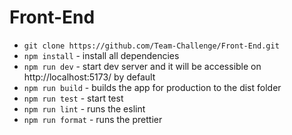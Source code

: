 # Front-End

 - `git clone https://github.com/Team-Challenge/Front-End.git`
 - `npm install` - install all dependencies
 - `npm run dev` - start dev server and it will be accessible on http://localhost:5173/ by default
 - `npm run build` - builds the app for production to the dist folder
 - `npm run test` - start test
 - `npm run lint` - runs the eslint
 - `npm run format` - runs the prettier
